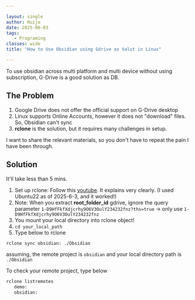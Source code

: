 ```yaml
---

layout: single  
author: Huijo  
date: 2025-06-03
tags:  
   - Programing
classes: wide  
title: "How to Use Obsidian using Gdrive as Valut in Linux"  

---
```


To use obsidian across multi platform and multi device without using subscription, G-Drive is a good solution as DB.


## The Problem
1. Google Drive does not offer the official support on G-Drive desktop
2. Linux supports Online Accounts, however it does not "download" files. So, Obsidian can't sync
3. **rclone** is the solution, but it requires many challenges in setup. 

I want to share the relevant materials, so you don't have to repeat the pain I have been through.

## Solution
It'll take less than 5 mins.

1. Set up rclone: Follow this [youtube](https://www.youtube.com/watch?v=YDF1nBaAptw). It explains very clearly. (I used Ubuntu22 as of 2025-6-3, and it worked!)
2. Note: When you extract **root_folder_id** gdrive, ignore the query parameter
 `1-D9HfFkfXdjcrhy9O6V3OulY234232fnz?ths=true` -> only use `1-D9HfFkfXdjcrhy9O6V3OulY234232fnz`
3. You mount your local directory into rclone object!
4. `cd your_local_path`
5. Type below to rclone

```bash
rclone sync obsidian: ./Obsidian
```

assuming, the remote project is `obsidian` and your local directory path is `./Obsidian`

To check your remote project, type below
```bash
rclone listremotes
   demo:
   obsidian:
```